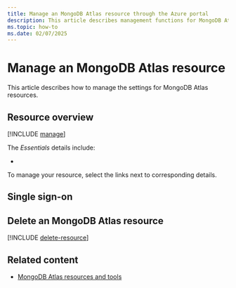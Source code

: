 ```yaml
---
title: Manage an MongoDB Atlas resource through the Azure portal
description: This article describes management functions for MongoDB Atlas on the Azure portal.
ms.topic: how-to
ms.date: 02/07/2025
---
```


# Manage an MongoDB Atlas resource

This article describes how to manage the settings for MongoDB Atlas resources.

## Resource overview 

[!INCLUDE [manage](../includes/manage.md)]

<!--:::image type="content" source="media/manage/resource-overview.png" alt-text="A screenshot of an MongoDB Atlas resource in the Azure portal with the overview displayed in the working pane." lightbox="media/manage/resource-overview.png":::--->

The *Essentials* details include:

- 

To manage your resource, select the links next to corresponding details.

## Single sign-on


## Delete an MongoDB Atlas resource

[!INCLUDE [delete-resource](../includes/delete-resource.md)]

## Related content

- [MongoDB Atlas resources and tools](tools.md)